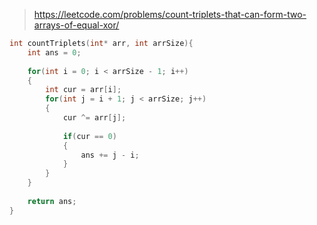 > https://leetcode.com/problems/count-triplets-that-can-form-two-arrays-of-equal-xor/

``` c
int countTriplets(int* arr, int arrSize){
    int ans = 0;
    
    for(int i = 0; i < arrSize - 1; i++)
    {
        int cur = arr[i];
        for(int j = i + 1; j < arrSize; j++)
        {
            cur ^= arr[j];
            
            if(cur == 0)
            {
                ans += j - i;
            }
        }
    }
    
    return ans;
}
```
